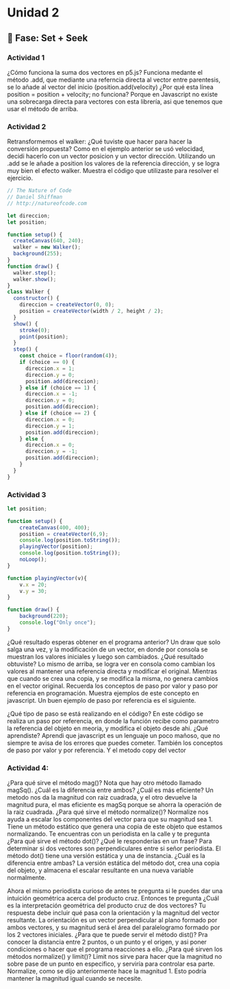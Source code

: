# Unidad 2

## 🔎 Fase: Set + Seek
### Actividad 1
¿Cómo funciona la suma dos vectores en p5.js?
Funciona medante el método .add, que mediante una referncia directa al vector entre parentesis, se lo añade al vector del inicio (position.add(velocity)
¿Por qué esta línea position = position + velocity; no funciona?
Porque en Javascript no existe una sobrecarga directa para vectores con esta librería, asi que tenemos que usar el método de arriba.

### Actividad 2 
Retransformemos el walker:
¿Qué tuviste que hacer para hacer la conversión propuesta?
Como en el ejemplo anterior se usó velocidad, decidi hacerlo con un vector posicion y un vector dirección. Utilizando un .add se le añade a position los valores de la referencia dirección, y se logra muy bien el efecto walker.
Muestra el código que utilizaste para resolver el ejercicio.
```js
// The Nature of Code
// Daniel Shiffman
// http://natureofcode.com

let direccion;
let position;

function setup() {
  createCanvas(640, 240);
  walker = new Walker();
  background(255);
}
function draw() {
  walker.step();
  walker.show();
}
class Walker {
  constructor() {
    direccion = createVector(0, 0);
    position = createVector(width / 2, height / 2);
  }
  show() {
    stroke(0);
    point(position);
  }
  step() {
    const choice = floor(random(4));
    if (choice == 0) {
      direccion.x = 1;
      direccion.y = 0;
      position.add(direccion);
    } else if (choice == 1) {
      direccion.x = -1;
      direccion.y = 0;
      position.add(direccion);
    } else if (choice == 2) {
      direccion.x = 0;
      direccion.y = 1;
      position.add(direccion);
    } else {
      direccion.x = 0;
      direccion.y = -1;
      position.add(direccion);
    }
  }
}
```
### Actividad 3
```js
let position;

function setup() {
    createCanvas(400, 400);
    position = createVector(6,9);
    console.log(position.toString());
    playingVector(position);
    console.log(position.toString());
    noLoop();
}

function playingVector(v){
    v.x = 20;
    v.y = 30;
}

function draw() {
    background(220);
    console.log("Only once");
}
```
¿Qué resultado esperas obtener en el programa anterior?
Un draw que solo salga una vez, y la modificación de un vector, en donde por consola se muestran los valores iniciales y luego son cambiados.
¿Qué resultado obtuviste?
Lo mismo de arriba, se logra ver en consola como cambian los valores al mantener una referencia directa y modificar el original. Mientras que cuando se crea una copia, y se modifica la misma, no genera cambios en el vector original.
Recuerda los conceptos de paso por valor y paso por referencia en programación. Muestra ejemplos de este concepto en javascript.
Un buen ejemplo de paso por referencia es el siguiente.

¿Qué tipo de paso se está realizando en el código?
En este código se realiza un paso por referencia, en donde la función recibe como parametro la referencia del objeto en meoria, y modifica el objeto desde ahi.
¿Qué aprendiste?
Aprendi que javascript es un lenguaje un poco mañoso, que no siempre te avisa de los errores que puedes cometer. También los conceptos de paso por valor y por referencia. Y el metodo copy del vector

### Actividad 4:
¿Para qué sirve el método mag()? Nota que hay otro método llamado magSq(). ¿Cuál es la diferencia entre ambos? ¿Cuál es más eficiente?
Un metodo nos da la magnitud con raiz cuadrada, y el otro devuelve la magnitud pura, el mas eficiente es magSq porque se ahorra la operación de la raiz cuadrada.
¿Para qué sirve el método normalize()?
Normalize nos ayuda a escalar los componentes del vector para que su magnitud sea 1. Tiene un método estático que genera una copia de este objeto que estamos normalizando.
Te encuentras con un periodista en la calle y te pregunta ¿Para qué sirve el método dot()? ¿Qué le responderías en un frase?
Para determinar si dos vectores son perpendiculares entre si señor periodista.
El método dot() tiene una versión estática y una de instancia. ¿Cuál es la diferencia entre ambas?
La versión estática del método dot, crea una copia del objeto, y almacena el escalar resultante en una nueva variable normalmente.

Ahora el mismo periodista curioso de antes te pregunta si le puedes dar una intuición geométrica acerca del producto cruz. Entonces te pregunta ¿Cuál es la interpretación geométrica del producto cruz de dos vectores? Tu 
respuesta debe incluir qué pasa con la orientación y la magnitud del vector resultante.
La orientación es un vector perpendicular al plano formado por ambos vectores, y su magnitud será el área del paralelogramo formado por los 2 vectores iniciales.
¿Para que te puede servir el método dist()?
Pra conocer la distancia entre 2 puntos, o un punto y el origen, y asi poner condiciones o hacer que el programa reacciones a ello.
¿Para qué sirven los métodos normalize() y limit()?
Limit nos sirve para hacer que la magnitud no sobre pase de un punto en especifico, y serviría para controlar esa parte. Normalize, como se dijo anteriormente hace la magnitud 1. Esto podría mantener la magnitud igual cuando se necesite.
